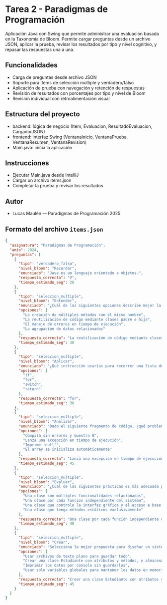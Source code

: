 # Tarea 2 - Paradigmas de Programación

Aplicación Java con Swing que permite administrar una evaluación basada en la Taxonomía de Bloom. Permite cargar preguntas desde un archivo JSON, aplicar la prueba, revisar los resultados por tipo y nivel cognitivo, y repasar las respuestas una a una.

##  Funcionalidades
- Carga de preguntas desde archivo JSON
- Soporte para ítems de selección múltiple y verdadero/falso
- Aplicación de prueba con navegación y retención de respuestas
- Revisión de resultados con porcentajes por tipo y nivel de Bloom
- Revisión individual con retroalimentación visual

##  Estructura del proyecto
- backend: lógica de negocio (Item, Evaluacion, ResultadoEvaluacion, CargadorJSON)
- frontend: interfaz Swing (VentanaInicio, VentanaPrueba, VentanaResumen, VentanaRevision)
- Main.java: inicia la aplicación

## Instrucciones
- Ejecutar Main.java desde IntelliJ
- Cargar un archivo items.json
- Completar la prueba y revisar los resultados

## Autor
- Lucas Maulén — Paradigmas de Programación 2025

##  Formato del archivo `items.json`
```json
{
  "asignatura": "Paradigmas de Programación",
  "anio": 2024,
  "preguntas": [
    {
      "tipo": "verdadero_falso",
      "nivel_bloom": "Recordar",
      "enunciado": "Java es un lenguaje orientado a objetos.",
      "respuesta_correcta": "V",
      "tiempo_estimado_seg": 20
    },
    {
      "tipo": "seleccion_multiple",
      "nivel_bloom": "Entender",
      "enunciado": "¿Cuál de las siguientes opciones describe mejor la herencia en programación orientada a objetos?",
      "opciones": [
        "La creación de múltiples métodos con el mismo nombre",
        "La reutilización de código mediante clases padre e hija",
        "El manejo de errores en tiempo de ejecución",
        "La agrupación de datos relacionados"
      ],
      "respuesta_correcta": "La reutilización de código mediante clases padre e hija",
      "tiempo_estimado_seg": 30
    },
    {
      "tipo": "seleccion_multiple",
      "nivel_bloom": "Aplicar",
      "enunciado": "¿Qué instrucción usarías para recorrer una lista de números en Java?",
      "opciones": [
        "if",
        "for",
        "switch",
        "return"
      ],
      "respuesta_correcta": "for",
      "tiempo_estimado_seg": 30
    },
    {
      "tipo": "seleccion_multiple",
      "nivel_bloom": "Analizar",
      "enunciado": "Dado el siguiente fragmento de código, ¿qué problema presenta?\n\nint[] nums = null;\nSystem.out.println(nums.length);",
      "opciones": [
        "Compila sin errores y muestra 0",
        "Lanza una excepción en tiempo de ejecución",
        "Imprime 'null'",
        "El array se inicializa automáticamente"
      ],
      "respuesta_correcta": "Lanza una excepción en tiempo de ejecución",
      "tiempo_estimado_seg": 45
    },
    {
      "tipo": "seleccion_multiple",
      "nivel_bloom": "Evaluar",
      "enunciado": "¿Cuál de las siguientes prácticas es más adecuada para mantener el principio de responsabilidad única (SRP)?",
      "opciones": [
        "Una clase con múltiples funcionalidades relacionadas",
        "Una clase por cada función independiente del sistema",
        "Una clase que controle la interfaz gráfica y el acceso a base de datos",
        "Una clase que tenga métodos estáticos exclusivamente"
      ],
      "respuesta_correcta": "Una clase por cada función independiente del sistema",
      "tiempo_estimado_seg": 40
    },
    {
      "tipo": "seleccion_multiple",
      "nivel_bloom": "Crear",
      "enunciado": "Selecciona la mejor propuesta para diseñar un sistema que permita almacenar y consultar notas de estudiantes:",
      "opciones": [
        "Usar archivos de texto plano para guardar todo",
        "Crear una clase Estudiante con atributos y métodos, y almacenarla en una colección",
        "Imprimir los datos por consola sin guardarlos",
        "Usar solo variables globales para mantener los datos en memoria"
      ],
      "respuesta_correcta": "Crear una clase Estudiante con atributos y métodos, y almacenarla en una colección",
      "tiempo_estimado_seg": 45
    }
  ]
}
